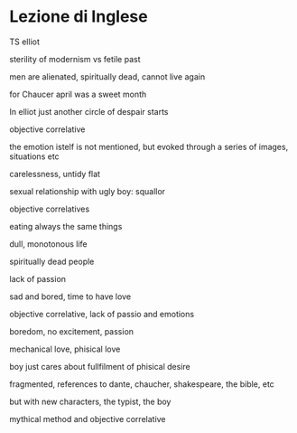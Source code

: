 # Lezione di Inglese

TS elliot

sterility of modernism vs fetile past

men are alienated, spiritually dead, cannot live again

for Chaucer april was a sweet month




In elliot just another circle of despair starts


objective correlative


the emotion istelf is not mentioned, but evoked through a series of images, situations etc


carelessness, untidy flat

sexual relationship with ugly boy: squallor


objective correlatives

eating always the same things

dull, monotonous life

spiritually dead people

lack of passion

sad and bored, time to have love

objective correlative, lack of passio and emotions

boredom, no excitement, passion

mechanical love, phisical love

boy just cares about fullfilment of phisical desire

fragmented, references to dante, chaucher, shakespeare, the bible, etc

but with new characters, the typist, the boy


mythical method and objective correlative



<!--stackedit_data:
eyJoaXN0b3J5IjpbLTExNTg5OTM3MTVdfQ==
-->
